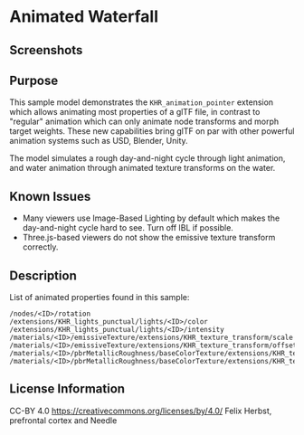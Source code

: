 # Animated Waterfall

## Screenshots

## Purpose

This sample model demonstrates the `KHR_animation_pointer` extension which allows animating most properties of a glTF file, in contrast to "regular" animation which can only animate node transforms and morph target weights. These new capabilities bring glTF on par with other powerful animation systems such as USD, Blender, Unity.  

The model simulates a rough day-and-night cycle through light animation, and water animation through animated texture transforms on the water. 

## Known Issues

- Many viewers use Image-Based Lighting by default which makes the day-and-night cycle hard to see. Turn off IBL if possible.  
- Three.js-based viewers do not show the emissive texture transform correctly.  

## Description

List of animated properties found in this sample:  
```
/nodes/<ID>/rotation
/extensions/KHR_lights_punctual/lights/<ID>/color
/extensions/KHR_lights_punctual/lights/<ID>/intensity
/materials/<ID>/emissiveTexture/extensions/KHR_texture_transform/scale
/materials/<ID>/emissiveTexture/extensions/KHR_texture_transform/offset
/materials/<ID>/pbrMetallicRoughness/baseColorTexture/extensions/KHR_texture_transform/scale
/materials/<ID>/pbrMetallicRoughness/baseColorTexture/extensions/KHR_texture_transform/offset
```

## License Information

CC-BY 4.0 https://creativecommons.org/licenses/by/4.0/ Felix Herbst, prefrontal cortex and Needle